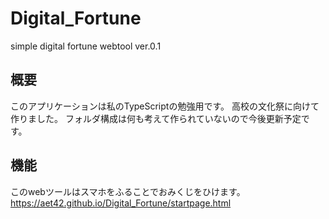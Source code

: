 # Digital_Fortune
simple digital fortune webtool
ver.0.1
## 概要
このアプリケーションは私のTypeScriptの勉強用です。
高校の文化祭に向けて作りました。
フォルダ構成は何も考えて作られていないので今後更新予定です。
## 機能
このwebツールはスマホをふることでおみくじをひけます。
https://aet42.github.io/Digital_Fortune/startpage.html

